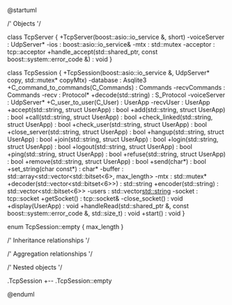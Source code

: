 @startuml





/' Objects '/

class TcpServer {
	+TcpServer(boost::asio::io_service &, short)
	-voiceServer : UdpServer*
	-ios : boost::asio::io_service&
	-mtx : std::mutex
	-acceptor : tcp::acceptor
	+handle_accept(std::shared_ptr<TcpSession>, const boost::system::error_code &) : void
}


class TcpSession {
	+TcpSession(boost::asio::io_service &, UdpServer* copy, std::mutex* copyMtx)
	-database : Asqlite3
	+C_command_to_commands(C_Commands) : Commands
	-recvCommands : Commands
	-recv : Protocol*
	+decode(std::string) : S_Protocol
	-voiceServer : UdpServer*
	+C_user_to_user(C_User) : UserApp
	-recvUser : UserApp
	+accept(std::string, struct UserApp) : bool
	+add(std::string, struct UserApp) : bool
	+call(std::string, struct UserApp) : bool
	+check_linked(std::string, struct UserApp) : bool
	+check_user(std::string, struct UserApp) : bool
	+close_server(std::string, struct UserApp) : bool
	+hangup(std::string, struct UserApp) : bool
	+join(std::string, struct UserApp) : bool
	+login(std::string, struct UserApp) : bool
	+logout(std::string, struct UserApp) : bool
	+ping(std::string, struct UserApp) : bool
	+refuse(std::string, struct UserApp) : bool
	+remove(std::string, struct UserApp) : bool
	+send(char*) : bool
	+set_string(char const*) : char*
	-buffer : std::array<std::vector<std::bitset<6>, max_length>
	-mtx : std::mutex*
	+decoder(std::vector<std::bitset<6>>) : std::string
	+encoder(std::string) : std::vector<std::bitset<6>>
	-users : std::vector<std::string>
	-socket : tcp::socket
	+getSocket() : tcp::socket&
	-close_socket() : void
	+display(UserApp) : void
	+handleRead(std::shared_ptr<TcpSession> &, const boost::system::error_code &, std::size_t) : void
	+start() : void
}


enum TcpSession::empty {
	max_length
}





/' Inheritance relationships '/




/' Aggregation relationships '/





/' Nested objects '/

.TcpSession +-- .TcpSession::empty




@enduml
